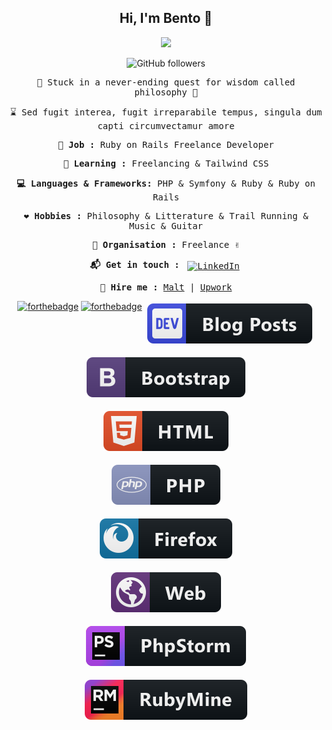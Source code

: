 <div align="center">

## Hi, I'm Bento :wave:

![](https://media1.tenor.com/images/8964fed65a41840b2ee14f56f7f8cf5f/tenor.gif)

![GitHub followers](https://img.shields.io/github/followers/davidBentoPereira?style=social)

<samp>
  
:bee: Stuck in a never-ending quest for wisdom called philosophy :seedling:

:hourglass: Sed fugit interea, fugit irreparabile tempus, singula dum capti circumvectamur amore

**:gem: Job :** Ruby on Rails Freelance Developer 

**:school_satchel: Learning :** Freelancing & Tailwind CSS

**:computer: Languages & Frameworks:** PHP & Symfony & Ruby & Ruby on Rails

**:heart: Hobbies :** Philosophy & Litterature & Trail Running & Music & Guitar

**:office: Organisation :** Freelance :v:

**:mailbox_with_mail: Get in touch :** 
<a href="https://www.linkedin.com/in/david-bento-pereira/">
    <img src="https://raw.githubusercontent.com/MikeCodesDotNET/MikeCodesDotNET/a8abbf37441f3253f74ea255a47f289208d7568c/Resources/linkedIn.svg" alt="LinkedIn" style="vertical-align:top; margin:4px">
  </a>

**:briefcase: Hire me :** [Malt](https://www.malt.fr/profile/davidbentopereira) | [Upwork](https://www.upwork.com/freelancers/~01bc7eb64810734817)

</samp>

[![forthebadge](https://forthebadge.com/images/badges/uses-badges.svg)](https://forthebadge.com)
[![forthebadge](https://forthebadge.com/images/badges/built-with-love.svg)](https://forthebadge.com)
<a href="https://dev.to/bento">
  <img src="https://github.com/MikeCodesDotNET/ColoredBadges/blob/master/svg/blogs/devto.svg" alt="Dev.to" style="vertical-align:top; margin:4px"></img>
</a>

<img src="https://github.com/MikeCodesDotNET/ColoredBadges/blob/master/svg/dev/frameworks/bootstrap.svg" alt="Bootstrap" style="vertical-align:top; margin:4px"></img>


<img src="https://github.com/MikeCodesDotNET/ColoredBadges/blob/master/svg/dev/languages/html.svg" alt="Bootstrap" style="vertical-align:top; margin:4px"></img>

<img src="https://github.com/MikeCodesDotNET/ColoredBadges/blob/master/svg/dev/languages/php.svg" alt="PHP" style="vertical-align:top; margin:4px"></img>

<img src="https://github.com/MikeCodesDotNET/ColoredBadges/blob/master/svg/dev/misc/firefox.svg" alt="Firefox" style="vertical-align:top; margin:4px"></img>


<img src="https://github.com/MikeCodesDotNET/ColoredBadges/blob/master/svg/dev/misc/web.svg" alt="Web" style="vertical-align:top; margin:4px"></img>


<img src="https://github.com/MikeCodesDotNET/ColoredBadges/blob/master/svg/dev/tools/jetbrains_phpstorm.svg" alt="PHP Storm" style="vertical-align:top; margin:4px"></img>

<img src="https://github.com/MikeCodesDotNET/ColoredBadges/blob/master/svg/dev/tools/jetbrains_rubymine.svg" alt="RubyMine" style="vertical-align:top; margin:4px"></img>




</div>
